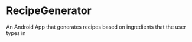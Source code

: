 # RecipeGenerator
An Android App that generates recipes based on ingredients that the user types in
